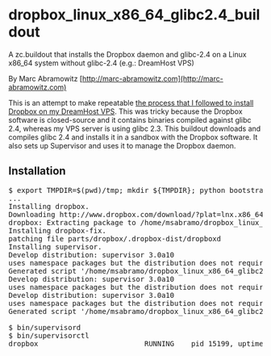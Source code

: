 # dropbox_linux_x86_64_glibc2.4_buildout
A zc.buildout that installs the Dropbox daemon and glibc-2.4 on a Linux x86_64 system without glibc-2.4 (e.g.: DreamHost VPS)

By Marc Abramowitz [http://marc-abramowitz.com](http://marc-abramowitz.com)

This is an attempt to make repeatable [the process that I followed to install Dropbox on my DreamHost VPS](http://marc-abramowitz.com/archives/2011/04/19/running-dropbox-on-dreamhost/). This was tricky because the Dropbox software is closed-source and it contains binaries compiled against glibc 2.4, whereas my VPS server is using glibc 2.3. This buildout downloads and compiles glibc 2.4 and installs it in a sandbox with the Dropbox software. It also sets up Supervisor and uses it to manage the Dropbox daemon.

## Installation

<pre>
$ export TMPDIR=$(pwd)/tmp; mkdir ${TMPDIR}; python bootstrap.py && bin/buildout
...
Installing dropbox.
Downloading http://www.dropbox.com/download/?plat=lnx.x86_64
dropbox: Extracting package to /home/msabramo/dropbox_linux_x86_64_glibc2.4_buildout/parts/dropbox
Installing dropbox-fix.
patching file parts/dropbox/.dropbox-dist/dropboxd
Installing supervisor.
Develop distribution: supervisor 3.0a10
uses namespace packages but the distribution does not require setuptools.
Generated script '/home/msabramo/dropbox_linux_x86_64_glibc2.4_buildout/bin/supervisord'.
Develop distribution: supervisor 3.0a10
uses namespace packages but the distribution does not require setuptools.
Develop distribution: supervisor 3.0a10
uses namespace packages but the distribution does not require setuptools.
Generated script '/home/msabramo/dropbox_linux_x86_64_glibc2.4_buildout/bin/supervisorctl'.

$ bin/supervisord
$ bin/supervisorctl
dropbox                         RUNNING    pid 15199, uptime 0:00:05
</pre>
